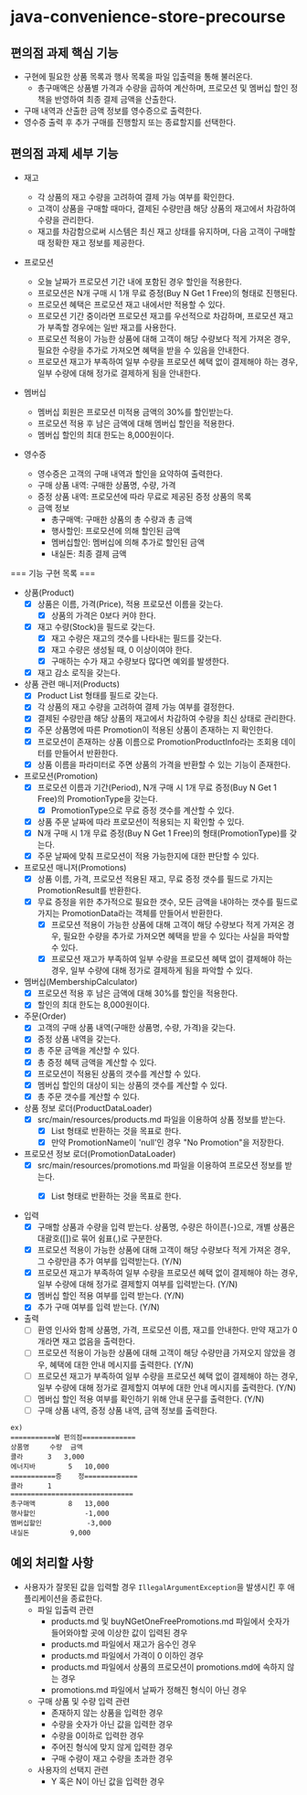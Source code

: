 # java-convenience-store-precourse

## 편의점 과제 핵심 기능

- 구현에 필요한 상품 목록과 행사 목록을 파일 입출력을 통해 불러온다.
    - 총구매액은 상품별 가격과 수량을 곱하여 계산하며, 프로모션 및 멤버십 할인 정책을 반영하여 최종 결제 금액을 산출한다.
- 구매 내역과 산출한 금액 정보를 영수증으로 출력한다.
- 영수증 출력 후 추가 구매를 진행할지 또는 종료할지를 선택한다.

## 편의점 과제 세부 기능

- 재고
    - 각 상품의 재고 수량을 고려하여 결제 가능 여부를 확인한다.
    - 고객이 상품을 구매할 때마다, 결제된 수량만큼 해당 상품의 재고에서 차감하여 수량을 관리한다.
    - 재고를 차감함으로써 시스템은 최신 재고 상태를 유지하며, 다음 고객이 구매할 때 정확한 재고 정보를 제공한다.

- 프로모션
    - 오늘 날짜가 프로모션 기간 내에 포함된 경우 할인을 적용한다.
    - 프로모션은 N개 구매 시 1개 무료 증정(Buy N Get 1 Free)의 형태로 진행된다.
    - 프로모션 혜택은 프로모션 재고 내에서만 적용할 수 있다.
    - 프로모션 기간 중이라면 프로모션 재고를 우선적으로 차감하며, 프로모션 재고가 부족할 경우에는 일반 재고를 사용한다.
    - 프로모션 적용이 가능한 상품에 대해 고객이 해당 수량보다 적게 가져온 경우, 필요한 수량을 추가로 가져오면 혜택을 받을 수 있음을 안내한다.
    - 프로모션 재고가 부족하여 일부 수량을 프로모션 혜택 없이 결제해야 하는 경우, 일부 수량에 대해 정가로 결제하게 됨을 안내한다.

- 멤버십
    - 멤버십 회원은 프로모션 미적용 금액의 30%를 할인받는다.
    - 프로모션 적용 후 남은 금액에 대해 멤버십 할인을 적용한다.
    - 멤버십 할인의 최대 한도는 8,000원이다.

- 영수증
    - 영수증은 고객의 구매 내역과 할인을 요약하여 출력한다.
    - 구매 상품 내역: 구매한 상품명, 수량, 가격
    - 증정 상품 내역: 프로모션에 따라 무료로 제공된 증정 상품의 목록
    - 금액 정보
        - 총구매액: 구매한 상품의 총 수량과 총 금액
        - 행사할인: 프로모션에 의해 할인된 금액
        - 멤버십할인: 멤버십에 의해 추가로 할인된 금액
        - 내실돈: 최종 결제 금액

=== 기능 구현 목록 ===

- 상품(Product)
    - [x] 상품은 이름, 가격(Price), 적용 프로모션 이름을 갖는다.
        - [x] 상품의 가격은 0보다 커야 한다.
    - [x] 재고 수량(Stock)을 필드로 갖는다.
        - [x] 재고 수량은 재고의 갯수를 나타내는 필드를 갖는다.
        - [x] 재고 수량은 생성될 때, 0 이상이여야 한다.
        - [x] 구매하는 수가 재고 수량보다 많다면 예외를 발생한다.
    - [x] 재고 감소 로직을 갖는다.

- 상품 관련 매니저(Products)
    - [x] Product List 형태를 필드로 갖는다.
    - [x] 각 상품의 재고 수량을 고려하여 결제 가능 여부를 결정한다.
    - [x] 결제된 수량만큼 해당 상품의 재고에서 차감하여 수량을 최신 상태로 관리한다.
    - [x] 주문 상품명에 따른 Promotion이 적용된 상품이 존재하는 지 확인한다.
    - [x] 프로모션이 존재하는 상품 이름으로 PromotionProductInfo라는 조회용 데이터를 만들어서 반환한다.
    - [x] 상품 이름을 파라미터로 주면 상품의 가격을 반환할 수 있는 기능이 존재한다.

- 프로모션(Promotion)
    - [x] 프로모션 이름과 기간(Period), N개 구매 시 1개 무료 증정(Buy N Get 1 Free)의 PromotionType을 갖는다.
        - [x] PromotionType으로 무료 증정 갯수를 계산할 수 있다.
    - [x] 상품 주문 날짜에 따라 프로모션이 적용되는 지 확인할 수 있다.
    - [x] N개 구매 시 1개 무료 증정(Buy N Get 1 Free)의 형태(PromotionType)를 갖는다.
    - [x] 주문 날짜에 맞춰 프로모션이 적용 가능한지에 대한 판단할 수 있다.

- 프로모션 매니저(Promotions)
    - [x] 상품 이름, 가격, 프로모션 적용된 재고, 무료 증정 갯수를 필드로 가지는 PromotionResult를 반환한다.
    - [x] 무료 증정을 위한 추가적으로 필요한 갯수, 모든 금액을 내야하는 갯수를 필드로 가지는 PromotionData라는 객체를 만들어서 반환한다.
        - [x] 프로모션 적용이 가능한 상품에 대해 고객이 해당 수량보다 적게 가져온 경우, 필요한 수량을 추가로 가져오면 혜택을 받을 수 있다는 사실을 파악할 수 있다.
        - [x] 프로모션 재고가 부족하여 일부 수량을 프로모션 혜택 없이 결제해야 하는 경우, 일부 수량에 대해 정가로 결제하게 됨을 파악할 수 있다.

- 멤버십(MembershipCalculator)
    - [x] 프로모션 적용 후 남은 금액에 대해 30%를 할인을 적용한다.
    - [x] 할인의 최대 한도는 8,000원이다.

- 주문(Order)
    - [x] 고객의 구매 상품 내역(구매한 상품명, 수량, 가격)을 갖는다.
    - [x] 증정 상품 내역을 갖는다.
    - [x] 총 주문 금액을 계산할 수 있다.
    - [x] 총 증정 혜택 금액을 계산할 수 있다.
    - [x] 프로모션이 적용된 상품의 갯수를 계산할 수 있다.
    - [x] 멤버십 할인의 대상이 되는 상품의 갯수를 계산할 수 있다.
    - [x] 총 주문 갯수를 계산할 수 있다.

- 상품 정보 로더(ProductDataLoader)
    - [x] src/main/resources/products.md 파일을 이용하여 상품 정보를 받는다.
        - [x] List<ProductDTO> 형태로 반환하는 것을 목표로 한다.
        - [x] 만약 PromotionName이 'null'인 경우 "No Promotion"을 저장한다.

- 프로모션 정보 로더(PromotionDataLoader)
  - [x] src/main/resources/promotions.md 파일을 이용하여 프로모션 정보를 받는다.
    - [x] List<PromotionDTO> 형태로 반환하는 것을 목표로 한다.


- 입력
    - [x] 구매할 상품과 수량을 입력 받는다. 상품명, 수량은 하이픈(-)으로, 개별 상품은 대괄호([])로 묶어 쉼표(,)로 구분한다.
    - [x] 프로모션 적용이 가능한 상품에 대해 고객이 해당 수량보다 적게 가져온 경우, 그 수량만큼 추가 여부를 입력받는다. (Y/N)
    - [x] 프로모션 재고가 부족하여 일부 수량을 프로모션 혜택 없이 결제해야 하는 경우, 일부 수량에 대해 정가로 결제할지 여부를 입력받는다. (Y/N)
    - [x] 멤버십 할인 적용 여부를 입력 받는다. (Y/N)
    - [x] 추가 구매 여부를 입력 받는다. (Y/N)

- 출력
    - [ ] 환영 인사와 함께 상품명, 가격, 프로모션 이름, 재고를 안내한다. 만약 재고가 0개라면 재고 없음을 출력한다.
    - [ ] 프로모션 적용이 가능한 상품에 대해 고객이 해당 수량만큼 가져오지 않았을 경우, 혜택에 대한 안내 메시지를 출력한다. (Y/N)
    - [ ] 프로모션 재고가 부족하여 일부 수량을 프로모션 혜택 없이 결제해야 하는 경우, 일부 수량에 대해 정가로 결제할지 여부에 대한 안내 메시지를 출력한다. (Y/N)
    - [ ] 멤버십 할인 적용 여부를 확인하기 위해 안내 문구를 출력한다. (Y/N)
    - [ ] 구매 상품 내역, 증정 상품 내역, 금액 정보를 출력한다.

```
ex)
===========W 편의점=============
상품명		수량	금액
콜라		3 	3,000
에너지바 		5 	10,000
===========증	정=============
콜라		1
==============================
총구매액		8	13,000
행사할인			-1,000
멤버십할인			-3,000
내실돈			 9,000
```

## 예외 처리할 사항

- 사용자가 잘못된 값을 입력할 경우 `IllegalArgumentException`을 발생시킨 후 애플리케이션을 종료한다.
    - 파일 입출력 관련
        - products.md 및 buyNGetOneFreePromotions.md 파일에서 숫자가 들어와야할 곳에 이상한 값이 입력된 경우
        - products.md 파일에서 재고가 음수인 경우
        - products.md 파일에서 가격이 0 이하인 경우
        - products.md 파일에서 상품의 프로모션이 promotions.md에 속하지 않는 경우
        - promotions.md 파일에서 날짜가 정해진 형식이 아닌 경우
    - 구매 상품 및 수량 입력 관련
        - 존재하지 않는 상품을 입력한 경우
        - 수량을 숫자가 아닌 값을 입력한 경우
        - 수량을 0이하로 입력한 경우
        - 주어진 형식에 맞지 않게 입력한 경우
        - 구매 수량이 재고 수량을 초과한 경우
    - 사용자의 선택지 관련
        - Y 혹은 N이 아닌 값을 입력한 경우
